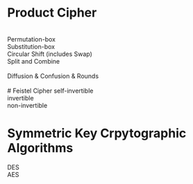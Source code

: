 # Product Cipher <br>
 <br>
Permutation-box <br>
Substitution-box <br>
Circular Shift (includes Swap) <br>
Split and Combine <br>
 <br>
Diffusion & Confusion & Rounds <br>
 <br>
# Feistel Cipher
self-invertible <br>
invertible <br>
non-invertible <br>

# Symmetric Key Crpytographic Algorithms <br>
DES <br>
AES <br>
